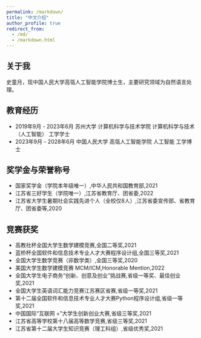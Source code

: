 ```yaml
---
permalink: /markdown/
title: "中文介绍"
author_profile: true
redirect_from: 
  - /md/
  - /markdown.html
---
```


## 关于我
史童月，现中国人民大学高瓴人工智能学院博士生，主要研究领域为自然语言处理。


## 教育经历

* 2019年9月 - 2023年6月 苏州大学 计算机科学与技术学院 计算机科学与技术（人工智能） 工学学士
* 2023年9月 - 2028年6月 中国人民大学 高瓴人工智能学院 人工智能 工学博士


## 奖学金与荣誉称号
* 国家奖学金（学院本年级唯一）,中华人民共和国教育部,2021
* 江苏省三好学生（学院唯一）,江苏省教育厅、团省委,2022
* 江苏省大学生暑期社会实践先进个人（全校仅8人）,江苏省委宣传部、省教育厅、团省委等,2020

## 竞赛获奖
* 高教社杯全国大学生数学建模竞赛,全国二等奖,2021
* 蓝桥杯全国软件和信息技术专业人才大赛程序设计组,全国三等奖,2021
* 全国大学生数学竞赛（非数学类）,全国三等奖,2020
* 美国大学生数学建模竞赛 MCM/ICM,Honorable Mention,2022
* 全国大学生电子商务“创新、创意及创业”挑战赛,省级一等奖、最佳创业奖,2021
* 全国大学生英语词汇能力竞赛江苏赛区省赛,省级一等奖,2021
* 第十二届全国软件和信息技术专业人才大赛Python程序设计组,省级一等奖,2021
* 中国国际“互联网 +”大学生创新创业大赛,省级三等奖,2021
* 江苏省高等学校第十八届高等数学竞赛,省级三等奖,2021
* 江苏省第十二届大学生知识竞赛（理工科组）,省级优秀奖,2021



